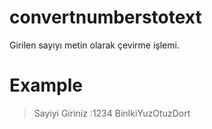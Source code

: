 # convertnumberstotext
Girilen sayıyı metin olarak çevirme işlemi.

# Example
> Sayiyi Giriniz :1234
BinIkiYuzOtuzDort
